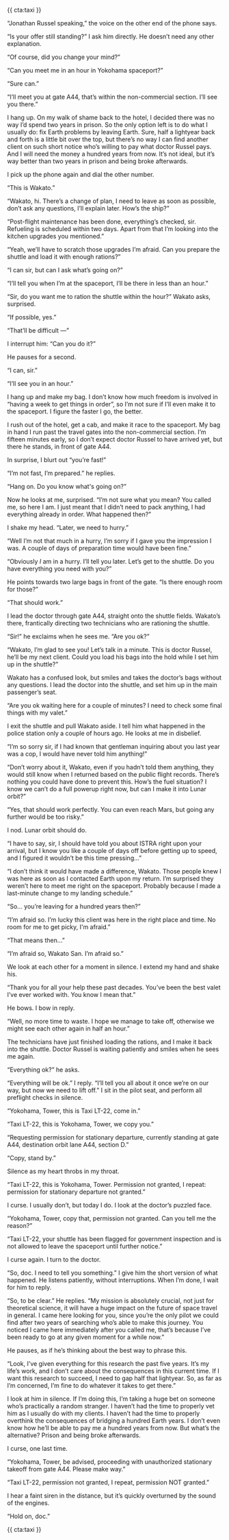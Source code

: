 {{ cta:taxi }}

“Jonathan Russel speaking,” the voice on the other end of the phone says.

“Is your offer still standing?” I ask him directly. He doesn’t need any other explanation.

“Of course, did you change your mind?”

“Can you meet me in an hour in Yokohama spaceport?”

“Sure can.”

“I’ll meet you at gate A44, that’s within the non-commercial section. I’ll see you there.”

I hang up. On my walk of shame back to the hotel, I decided there was no way I’d spend two years in prison. So the only option left is to do what I usually do: fix Earth problems by leaving Earth. Sure, half a lightyear back and forth is a little bit over the top, but there’s no way I can find another client on such short notice who’s willing to pay what doctor Russel pays. And I will need the money a hundred years from now. It’s not ideal, but it’s way better than two years in prison and being broke afterwards.

I pick up the phone again and dial the other number.

“This is Wakato.”

“Wakato, hi. There’s a change of plan, I need to leave as soon as possible, don’t ask any questions, I’ll explain later. How’s the ship?”

“Post-flight maintenance has been done, everything’s checked, sir. Refueling is scheduled within two days. Apart from that I’m looking into the kitchen upgrades you mentioned.”

“Yeah, we’ll have to scratch those upgrades I’m afraid. Can you prepare the shuttle and load it with enough rations?”

“I can sir, but can I ask what’s going on?”

“I’ll tell you when I’m at the spaceport, I’ll be there in less than an hour.”

“Sir, do you want me to ration the shuttle within the hour?” Wakato asks, surprised.

“If possible, yes.”

“That’ll be difficult —”

I interrupt him: “Can you do it?”

He pauses for a second.

“I can, sir.”

“I’ll see you in an hour.”

I hang up and make my bag. I don’t know how much freedom is involved in “having a week to get things in order”, so I’m not sure if I’ll even make it to the spaceport. I figure the faster I go, the better.

I rush out of the hotel, get a cab, and make it race to the spaceport. My bag in hand I run past the travel gates into the non-commercial section. I’m fifteen minutes early, so I don’t expect doctor Russel to have arrived yet, but there he stands, in front of gate A44.

In surprise, I blurt out “you’re fast!”

“I’m not fast, I’m prepared.” he replies.

“Hang on. Do you know what's going on?”

Now he looks at me, surprised. “I’m not sure what you mean? You called me, so here I am. I just meant that I didn’t need to pack anything, I had everything already in order. What happened then?”

I shake my head. “Later, we need to hurry.”

“Well I’m not that much in a hurry, I’m sorry if I gave you the impression I was. A couple of days of preparation time would have been fine.”

“Obviously _I_ am in a hurry. I’ll tell you later. Let’s get to the shuttle. Do you have everything you need with you?”

He points towards two large bags in front of the gate. “Is there enough room for those?”

“That should work.”

I lead the doctor through gate A44, straight onto the shuttle fields. Wakato’s there, frantically directing two technicians who are rationing the shuttle.

“Sir!” he exclaims when he sees me. “Are you ok?”

“Wakato, I’m glad to see you! Let’s talk in a minute. This is doctor Russel, he’ll be my next client. Could you load his bags into the hold while I set him up in the shuttle?”

Wakato has a confused look, but smiles and takes the doctor’s bags without any questions. I lead the doctor into the shuttle, and set him up in the main passenger’s seat.

“Are you ok waiting here for a couple of minutes? I need to check some final things with my valet.”

I exit the shuttle and pull Wakato aside. I tell him what happened in the police station only a couple of hours ago. He looks at me in disbelief.

“I’m so sorry sir, if I had known that gentleman inquiring about you last year was a cop, I would have never told him anything!”

“Don’t worry about it, Wakato, even if you hadn’t told them anything, they would still know when I returned based on the public flight records. There’s nothing you could have done to prevent this. How’s the fuel situation? I know we can’t do a full powerup right now, but can I make it into Lunar orbit?”

“Yes, that should work perfectly. You can even reach Mars, but going any further would be too risky.”

I nod. Lunar orbit should do.

“I have to say, sir, I should have told you about ISTRA right upon your arrival, but I know you like a couple of days off before getting up to speed, and I figured it wouldn’t be this time pressing…”

“I don’t think it would have made a difference, Wakato. Those people knew I was here as soon as I contacted Earth upon my return. I’m surprised they weren’t here to meet me right on the spaceport. Probably because I made a last-minute change to my landing schedule.”

“So… you’re leaving for a hundred years then?”

“I’m afraid so. I’m lucky this client was here in the right place and time. No room for me to get picky, I'm afraid.”

“That means then…”

“I’m afraid so, Wakato San. I’m afraid so.”

We look at each other for a moment in silence. I extend my hand and shake his.

“Thank you for all your help these past decades. You’ve been the best valet I’ve ever worked with. You know I mean that.”

He bows. I bow in reply.

“Well, no more time to waste. I hope we manage to take off, otherwise we might see each other again in half an hour.”

The technicians have just finished loading the rations, and I make it back into the shuttle. Doctor Russel is waiting patiently and smiles when he sees me again.

“Everything ok?” he asks.

“Everything will be ok.” I reply. “I’ll tell you all about it once we’re on our way, but now we need to lift off.” I sit in the pilot seat, and perform all preflight checks in silence.

“Yokohama, Tower, this is Taxi LT-22, come in.”

“Taxi LT-22, this is Yokohama, Tower, we copy you.”

“Requesting permission for stationary departure, currently standing at gate A44, destination orbit lane A44, section D.”

“Copy, stand by.”

Silence as my heart throbs in my throat.

“Taxi LT-22, this is Yokohama, Tower. Permission not granted, I repeat: permission for stationary departure not granted.”

I curse. I usually don’t, but today I do. I look at the doctor’s puzzled face.

“Yokohama, Tower, copy that, permission not granted. Can you tell me the reason?”

“Taxi LT-22, your shuttle has been flagged for government inspection and is not allowed to leave the spaceport until further notice.”

I curse again. I turn to the doctor.

“So, doc. I need to tell you something.” I give him the short version of what happened. He listens patiently, without interruptions. When I’m done, I wait for him to reply.

“So, to be clear.” He replies. “My mission is absolutely crucial, not just for theoretical science, it will have a huge impact on the future of space travel in general. I came here looking for you, since you’re the only pilot we could find after two years of searching who’s able to make this journey. You noticed I came here immediately after you called me, that’s because I’ve been ready to go at any given moment for a while now.”

He pauses, as if he’s thinking about the best way to phrase this.

“Look, I’ve given everything for this research the past five years. It’s my life’s work, and I don’t care about the consequences in this current time. If I want this research to succeed, I need to gap half that lightyear. So, as far as I’m concerned, I’m fine to do whatever it takes to get there.”

I look at him in silence. If I’m doing this, I’m taking a huge bet on someone who’s practically a random stranger. I haven’t had the time to properly vet him as I usually do with my clients. I haven’t had the time to properly overthink the consequences of bridging a hundred Earth years. I don’t even know how he’ll be able to pay me a hundred years from now. But what’s the alternative? Prison and being broke afterwards.

I curse, one last time.

“Yokohama, Tower, be advised, proceeding with unauthorized stationary takeoff from gate A44. Please make way.”

“Taxi LT-22, permission not granted, I repeat, permission NOT granted.”

I hear a faint siren in the distance, but it’s quickly overturned by the sound of the engines.

“Hold on, doc.”

{{ cta:taxi }}